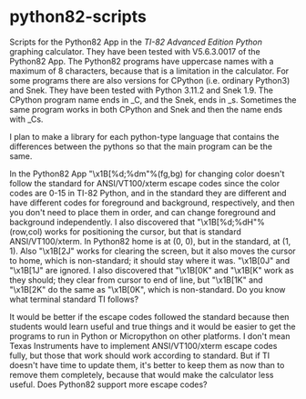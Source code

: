 # python82-scripts
Scripts for the Python82 App in the *TI-82 Advanced Edition Python* graphing calculator. They have been tested with V5.6.3.0017 of the Python82 App. 
The Python82 programs have uppercase names with a maximum of 8 characters, because that is a limitation in the calculator. For some programs there are also
versions for CPython (i.e. ordinary Python3) and Snek. They have been tested with Python 3.11.2 and Snek 1.9. The CPython program name ends in _C, and the Snek,
ends in _s. Sometimes the same program works in both CPython and Snek and then the name ends with _Cs.

I plan to make a library for each python-type language that contains the differences between the pythons so that the main program can be the same.

In the Python82 App "\x1B[%d;%dm"%(fg,bg) for changing color doesn't follow the standard for ANSI/VT100/xterm escape codes since the color codes 
are 0-15 in TI-82 Python, and in the standard they are different and have different codes for foreground and background, respectively, and then 
you don't need to place them in order, and can change foreground and background independently. I also discovered that "\x1B[%d;%dH"%(row,col) 
works for positioning the cursor, but that is standard ANSI/VT100/xterm. In Python82 home is at (0, 0), but in the standard, at (1, 1). Also 
"\x1B[2J" works for clearing the screen, but it also moves the cursor to home, which is non-standard; it should stay where it was. "\x1B[0J" 
and "\x1B[1J" are ignored. I also discovered that "\x1B[0K" and "\x1B[K" work as they should; they clear from cursor to end of line, but 
"\x1B[1K" and "\x1B[2K" do the same as "\x1B[0K", which is non-standard. Do you know what terminal standard TI follows?

It would be better if the escape codes followed the standard because then students would learn useful and true things and it would be easier to 
get the programs to run in Python or Micropython on other platforms. I don't mean Texas Instruments have to implement ANSI/VT100/xterm escape codes fully, 
but those that work should work according to standard. But if TI doesn't have time to update them, it's better to keep them as now than to 
remove them completely, because that would make the calculator less useful. Does Python82 support more escape codes?
